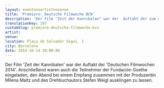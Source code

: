 ```yaml
---
layout: eventonoartistnovenue
title: 'Premiere: Deutsche Filmwoche BCN'
description: 'Der Film "Zeit der Kannibalen" war der  Auftakt der zum dritten Mal ausgerichteten und von der Fundación Goethe geförderten Deutschen Filmwochen.'
translationKey: 197
customSlug: premiere-deutsche-filmwoche-bcn
artist: 
venue: 
location: Plaça de Salvador Seguí, 1
city: Barcelona
date: 2014-10-14 20:00:00
---
```


Der Film 'Zeit der Kannibalen' war der  Auftakt der 'Deutschen Filmwochen 2014'. Anschließend waren auch die Teilnehmer der Fundación Goethe eingeladen, den Abend bei einem Empfang zusammen mit der Produzentin Milena Maitz und des Drehbuchautors Stefan Weigl ausklingen zu lassen.
